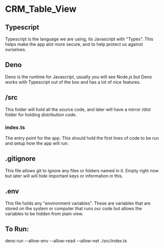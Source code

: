 # CRM_Table_View

## Typescript
Typescript is the language we are using, its Javascript with "Types". This helps make the app alot more secure, and to help protect us against ourselves.
## Deno
Deno is the runtime for Javascript, usually you will see Node.js but Deno works with Typescript out of the box and has a lot of nice features.
## /src
This folder will hold all the source code, and later will have a mirror /dist folder for holding distribution code.
### index.ts
The entry point for the app. This should hold the first lines of code to be run and setup how the app will run.
## .gitignore
This file allows git to ignore any files or folders named in it. Empty right now but later will will hide important keys or information in this.
## .env
This file holds any "environment variables". These are variables that are stored on the system or computer that runs our code but allows the variables to be hidden from plain view.
## To Run:
deno run --allow-env --allow-read --allow-net ./src/index.ts